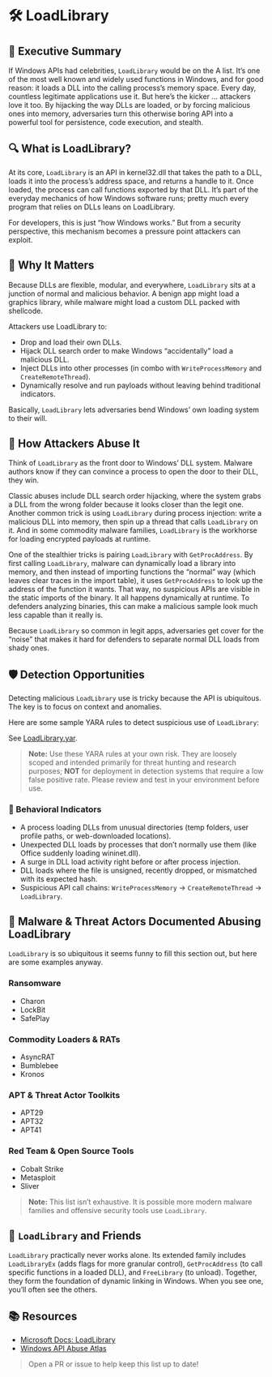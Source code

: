 # 🛠️ LoadLibrary

## 🚀 Executive Summary
If Windows APIs had celebrities, `LoadLibrary` would be on the A list. It’s one of the most well known and widely used functions in Windows, and for good reason: it loads a DLL into the calling process’s memory space. Every day, countless legitimate applications use it. But here’s the kicker ... attackers love it too. By hijacking the way DLLs are loaded, or by forcing malicious ones into memory, adversaries turn this otherwise boring API into a powerful tool for persistence, code execution, and stealth.

## 🔍 What is LoadLibrary?
At its core, `LoadLibrary` is an API in kernel32.dll that takes the path to a DLL, loads it into the process’s address space, and returns a handle to it. Once loaded, the process can call functions exported by that DLL. It’s part of the everyday mechanics of how Windows software runs; pretty much every program that relies on DLLs leans on LoadLibrary.

For developers, this is just “how Windows works.” But from a security perspective, this mechanism becomes a pressure point attackers can exploit.

## 🚩 Why It Matters
Because DLLs are flexible, modular, and everywhere, `LoadLibrary` sits at a junction of normal and malicious behavior. A benign app might load a graphics library, while malware might load a custom DLL packed with shellcode.

Attackers use LoadLibrary to:

 - Drop and load their own DLLs.
 - Hijack DLL search order to make Windows “accidentally” load a malicious DLL.
 - Inject DLLs into other processes (in combo with `WriteProcessMemory` and `CreateRemoteThread`).
 - Dynamically resolve and run payloads without leaving behind traditional indicators.

Basically, `LoadLibrary` lets adversaries bend Windows’ own loading system to their will.

## 🧬 How Attackers Abuse It
Think of `LoadLibrary` as the front door to Windows’ DLL system. Malware authors know if they can convince a process to open the door to their DLL, they win.

Classic abuses include DLL search order hijacking, where the system grabs a DLL from the wrong folder because it looks closer than the legit one. Another common trick is using `LoadLibrary` during process injection: write a malicious DLL into memory, then spin up a thread that calls `LoadLibrary` on it. And in some commodity malware families, `LoadLibrary` is the workhorse for loading encrypted payloads at runtime.

One of the stealthier tricks is pairing `LoadLibrary` with `GetProcAddress`. By first calling `LoadLibrary`, malware can dynamically load a library into memory, and then instead of importing functions the “normal” way (which leaves clear traces in the import table), it uses `GetProcAddress` to look up the address of the function it wants. That way, no suspicious APIs are visible in the static imports of the binary. It all happens dynamically at runtime. To defenders analyzing binaries, this can make a malicious sample look much less capable than it really is.

Because `LoadLibrary` so common in legit apps, adversaries get cover for the “noise” that makes it hard for defenders to separate normal DLL loads from shady ones.

## 🛡️ Detection Opportunities
Detecting malicious `LoadLibrary` use is tricky because the API is ubiquitous. The key is to focus on context and anomalies.

Here are some sample YARA rules to detect suspicious use of `LoadLibrary`:

See [LoadLibrary.yar](./LoadLibrary.yar).

> **Note:** Use these YARA rules at your own risk. They are loosely scoped and intended primarily for threat hunting and research purposes; **NOT** for deployment in detection systems that require a low false positive rate. Please review and test in your environment before use.

### 🐾 Behavioral Indicators
 - A process loading DLLs from unusual directories (temp folders, user profile paths, or web-downloaded locations).
 - Unexpected DLL loads by processes that don’t normally use them (like Office suddenly loading wininet.dll).
 - A surge in DLL load activity right before or after process injection.
 - DLL loads where the file is unsigned, recently dropped, or mismatched with its expected hash.
 - Suspicious API call chains: `WriteProcessMemory` → `CreateRemoteThread` → `LoadLibrary`.

## 🦠 Malware & Threat Actors Documented Abusing LoadLibrary
`LoadLibrary` is so ubiquitous it seems funny to fill this section out, but here are some examples anyway.

### **Ransomware**
- Charon
- LockBit
- SafePlay

### **Commodity Loaders & RATs**
 - AsyncRAT
 - Bumblebee
 - Kronos

### **APT & Threat Actor Toolkits**
 - APT29
 - APT32
 - APT41

### **Red Team & Open Source Tools**
 - Cobalt Strike 
 - Metasploit
 - Sliver

> **Note:** This list isn’t exhaustive. It is possible more modern malware families and offensive security tools use `LoadLibrary`.

## 🧵 `LoadLibrary` and Friends
`LoadLibrary` practically never works alone. Its extended family includes `LoadLibraryEx` (adds flags for more granular control), `GetProcAddress` (to call specific functions in a loaded DLL), and `FreeLibrary` (to unload). Together, they form the foundation of dynamic linking in Windows. When you see one, you’ll often see the others.

## 📚 Resources
- [Microsoft Docs: LoadLibrary](https://learn.microsoft.com/en-us/windows/win32/api/libloaderapi/nf-libloaderapi-loadlibrarya)
- [Windows API Abuse Atlas](https://github.com/danafaye/WindowsAPIAbuseAtlas)

> Open a PR or issue to help keep this list up to date!